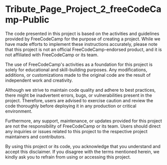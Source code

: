 # Tribute_Page_Project_2_freeCodeCamp-Public

The code presented in this project is based on the activities and guidelines provided by FreeCodeCamp for the purpose of creating a project. While we have made efforts to implement these instructions accurately, please note that this project is not an official FreeCodeCamp-endorsed product, and it is not affiliated with FreeCodeCamp or its team.

The use of FreeCodeCamp's activities as a foundation for this project is solely for educational and skill-building purposes. Any modifications, additions, or customizations made to the original code are the result of independent work and creativity.

Although we strive to maintain code quality and adhere to best practices, there might be inadvertent errors, bugs, or vulnerabilities present in the project. Therefore, users are advised to exercise caution and review the code thoroughly before deploying it in any production or critical environment.

Furthermore, any support, maintenance, or updates provided for this project are not the responsibility of FreeCodeCamp or its team. Users should direct any inquiries or issues related to this project to the respective project maintainers and contributors.

By using this project or its code, you acknowledge that you understand and accept this disclaimer. If you disagree with the terms mentioned herein, we kindly ask you to refrain from using or accessing this project.
